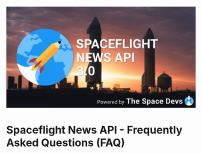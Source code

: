 ![SNAPI Cover](../assets/snapi_poster.png)

# Spaceflight News API - Frequently Asked Questions (FAQ)

